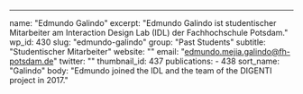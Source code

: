 ---
  name: "Edmundo Galindo"
  excerpt: "Edmundo Galindo ist studentischer Mitarbeiter am Interaction Design Lab (IDL) der Fachhochschule Potsdam."
  wp_id: 430
  slug: "edmundo-galindo"
  group: "Past Students"
  subtitle: "Studentischer Mitarbeiter"
  website: ""
  email: "edmundo.mejia.galindo@fh-potsdam.de"
  twitter: ""
  thumbnail_id: 437
  publications: 
    - 438
  sort_name: "Galindo"
  body: "Edmundo joined the IDL and the team of the DIGENTI project in 2017."
